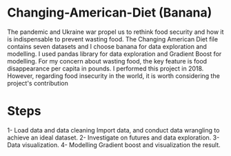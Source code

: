 # Changing-American-Diet (Banana)
The pandemic and Ukraine war propel us to rethink food security and how it is indispensable to prevent wasting food. The Changing American Diet file contains seven datasets and I choose banana for data exploration and modelling. I used pandas library for data exploration and Gradient Boost for modelling. For my concern about wasting food, the key feature is food disappearance per capita in pounds. I performed this project in 2018. However, regarding food insecurity in the world, it is worth considering the project's contribution

# Steps
1-	Load data and data cleaning
Import data, and conduct data wrangling to achieve an ideal dataset.
2-	Investigate on futures and data exploration. 
3-	Data visualization.
4-	Modelling Gradient boost and visualization the result.

